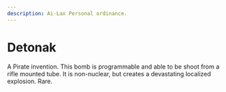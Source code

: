 ```yaml
---
description: Ai-Lax Personal ordinance.
---
```


# Detonak

A Pirate invention. This bomb is programmable and able to be shoot from a rifle mounted tube. It is non-nuclear, but creates a devastating localized explosion. Rare.
